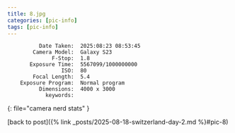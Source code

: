 ```yaml
---
title: 8.jpg
categories: [pic-info]
tags: [pic-info]
---
```


```text
          Date Taken:  2025:08:23 08:53:45
        Camera Model:  Galaxy S23
              F-Stop:  1.8
       Exposure Time:  5567099/1000000000
                 ISO:  80
        Focal Length:  5.4
    Exposure Program:  Normal program
          Dimensions:  4000 x 3000
            keywords:  
```
{: file="camera nerd stats" }

[back to post]({% link _posts/2025-08-18-switzerland-day-2.md %}#pic-8)